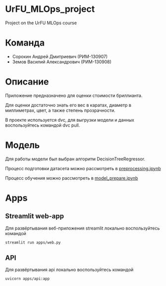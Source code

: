 # UrFU_MLOps_project
Project on the UrFU MLOps course

# Команда
- Сорокин Андрей Дмитриевич (РИМ-130907)
- Земов Василий Александрович (РИМ-130908)

# Описание
Приложение предназначено для оценки стоимости бриллианта.

Для оценки достаточно знать его вес в каратах, диаметр в миллиметрах, цвет, а также степень прозрачности.

В проекте используется dvc, для выгрузки модели и данных воспользуйтесь командой dvc pull.

# Модель
Для работы модели был выбран алгоритм DecisionTreeRegressor.

Процесс подготовки датасета можно рассмотреть в [preprocessing.ipynb](./preparation/preprocessing.ipynb) 

Процесс обучения можно рассмотреть в [model_prepare.ipynb](./preparation/model_prepare.ipynb) 

# Apps
## Streamlit web-app
Для развёртывания веб-приложения streamlit локально воспользуйтесь командой
```bash
streamlit run apps/web.py
```

## API
Для развёртывания api локально воспользуйтесь командой
```bash
uvicorn apps/api:app
```
